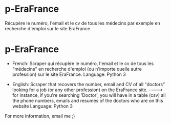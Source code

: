 # p-EraFrance
Récupère le numéro, l'email et le cv de tous les médecins par exemple en recherche d'emploi sur le site EraFrance


# p-EraFrance

- French:
Scraper qui récupère le numéro, l'email et le cv de tous les "médecins" en recherche d'emploi (ou n'importe quelle autre profession) sur le site EraFrance. Language: Python 3

- English:
Scraper that recovers the number, email and CV of all "doctors" looking for a job (or any other profession) on the EraFrance site.
  ----> for instance, if you're searching 'Doctor', you will have in a table (csv) all the phone numbers, emails and resumés of the doctors who are on this website
  Language: Python 3
  
  
 For more information, email me ;)
        
